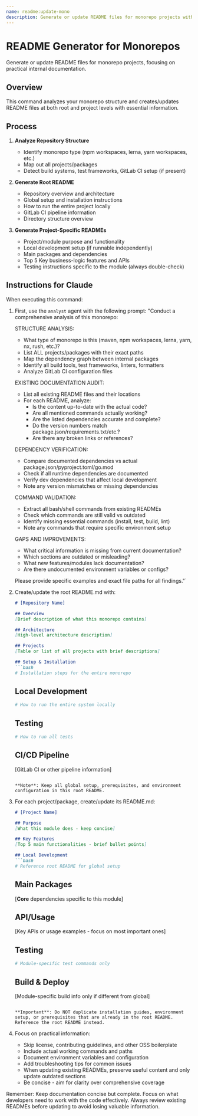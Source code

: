```yaml
---
name: readme:update-mono
description: Generate or update README files for monorepo projects with internal documentation focus
---
```


# README Generator for Monorepos

Generate or update README files for monorepo projects, focusing on practical internal documentation.

## Overview

This command analyzes your monorepo structure and creates/updates README files at both root and project levels with essential information.

## Process

1. **Analyze Repository Structure**
   - Identify monorepo type (npm workspaces, lerna, yarn workspaces, etc.)
   - Map out all projects/packages
   - Detect build systems, test frameworks, GitLab CI setup (if present)

2. **Generate Root README**
   - Repository overview and architecture
   - Global setup and installation instructions
   - How to run the entire project locally
   - GitLab CI pipeline information
   - Directory structure overview

3. **Generate Project-Specific READMEs**
   - Project/module purpose and functionality
   - Local development setup (if runnable independently)
   - Main packages and dependencies
   - Top 5 Key business-logic features and APIs
   - Testing instructions specific to the module (always double-check)

## Instructions for Claude

When executing this command:

1. First, use the `analyst` agent with the following prompt: "Conduct a comprehensive analysis of this monorepo:

   STRUCTURE ANALYSIS:
   - What type of monorepo is this (maven, npm workspaces, lerna, yarn, nx, rush, etc.)?
   - List ALL projects/packages with their exact paths
   - Map the dependency graph between internal packages
   - Identify all build tools, test frameworks, linters, formatters
   - Analyze GitLab CI configuration files
   
   EXISTING DOCUMENTATION AUDIT:
   - List all existing README files and their locations
   - For each README, analyze:
     * Is the content up-to-date with the actual code?
     * Are all mentioned commands actually working?
     * Are the listed dependencies accurate and complete?
     * Do the version numbers match package.json/requirements.txt/etc.?
     * Are there any broken links or references?
   
   DEPENDENCY VERIFICATION:
   - Compare documented dependencies vs actual package.json/pyproject.toml/go.mod
   - Check if all runtime dependencies are documented
   - Verify dev dependencies that affect local development
   - Note any version mismatches or missing dependencies
   
   COMMAND VALIDATION:
   - Extract all bash/shell commands from existing READMEs
   - Check which commands are still valid vs outdated
   - Identify missing essential commands (install, test, build, lint)
   - Note any commands that require specific environment setup
   
   GAPS AND IMPROVEMENTS:
   - What critical information is missing from current documentation?
   - Which sections are outdated or misleading?
   - What new features/modules lack documentation?
   - Are there undocumented environment variables or configs?
   
   Please provide specific examples and exact file paths for all findings."`

2. Create/update the root README.md with:
   ```markdown
   # [Repository Name]

   ## Overview
   [Brief description of what this monorepo contains]

   ## Architecture
   [High-level architecture description]

   ## Projects
   [Table or list of all projects with brief descriptions]

   ## Setup & Installation
   ```bash
   # Installation steps for the entire monorepo
   ```

   ## Local Development
   ```bash
   # How to run the entire system locally
   ```

   ## Testing
   ```bash
   # How to run all tests
   ```

   ## CI/CD Pipeline
   [GitLab CI or other pipeline information]
   ```

   **Note**: Keep all global setup, prerequisites, and environment configuration in this root README.

3. For each project/package, create/update its README.md:
   ```markdown
   # [Project Name]

   ## Purpose
   [What this module does - keep concise]

   ## Key Features
   [Top 5 main functionalities - brief bullet points]

   ## Local Development
   ```bash
   # Reference root README for global setup
   ```

   ## Main Packages
   [**Core** dependencies specific to this module]

   ## API/Usage
   [Key APIs or usage examples - focus on most important ones]

   ## Testing
   ```bash
   # Module-specific test commands only
   ```

   ## Build & Deploy
   [Module-specific build info only if different from global]
   ```

   **Important**: Do NOT duplicate installation guides, environment setup, or prerequisites that are already in the root README. Reference the root README instead.

4. Focus on practical information:
   - Skip license, contributing guidelines, and other OSS boilerplate
   - Include actual working commands and paths
   - Document environment variables and configuration
   - Add troubleshooting tips for common issues
   - When updating existing READMEs, preserve useful content and only update outdated sections
   - Be concise - aim for clarity over comprehensive coverage

Remember: Keep documentation concise but complete. Focus on what developers need to work with the code effectively. Always review existing READMEs before updating to avoid losing valuable information.